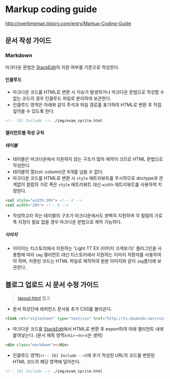 Markup coding guide
===

http://overtimeman.tistory.com/entry/Markup-Coding-Guide

문서 작성 가이드
---

### Markdown

마크다운 문법은 [StackEdit](https://stackedit.io/editor)의 지원 여부를 기준으로 작성한다.

#### 인클루드

- 마크다운 코드를 HTML로 변환 시 이슈가 발생하거나 마크다운 문법으로 작성할 수 없는 코드의 경우 인클루드 파일로 분리하여 보관한다.
- 인클루드 영역은 아래와 같이 주석과 파일 경로를 표기하여 HTML로 변환 후 직접 덮어쓸 수 있도록 한다.
```markdown
<!-- [D] Include --> ./img/exam_sprite.html
```

#### 엘리먼트별 작성 규칙

##### 테이블

- 테이블은 마크다운에서 지원하지 않는 구조가 많아 제약이 크므로 HTML 문법으로 작성한다.
- 테이블의 열(col: column)은 6개를 넘을 수 없다.
- 마크다운 코드를 HTML로 변환 시 ```style``` 애트리뷰트를 무시하므로 doctype과 관계없이 컬럼의 가로 폭은 ```style``` 애트리뷰트 대신 ```width``` 애트리뷰트를 사용하여 지정한다.
```html
<col style="width:20%"> <!-- X -->
<col width="20%"> <!-- O -->
```
- 작성하고자 하는 테이블의 구조가 마크다운에서도 완벽히 지원하며 각 컬럼의 가로 폭 지정이 필요 없을 경우 마크다운 문법으로 제작 가능하다.

##### 이미지

- 이미지는 티스토리에서 지원하는 'Light TT EX (이미지 크게보기)' 플러그인을 사용함에 따라 ```img``` 엘리먼트 대신 티스토리에서 지원하는 이미지 치환자를 사용하여야 하며, 치환된 코드는 HTML 파일로 제작하여 원본 이미지와 같이 ```img```폴더에 보관한다.

블로그 업로드 시 문서 수정 가이드
---

> [layout.html](https://github.com/choi4450/markup-coding-guide/blob/master/layout.html) 참고

- 문서 최상단에 레퍼런스 문서용 추가 CSS를 불러온다.
```html
<link rel="stylesheet" type="text/css" href="http://ts.daumcdn.net/custom/blog/173/1735446/skin/images/markdown-reference.css">
```
- 마크다운 코드를 [StackEdit](https://stackedit.io/editor)에서 HTML로 변환 후 export하여 아래 엘리먼트 내에 붙여넣는다. (문서 제목 영역(```<h1>```-```<hr>```)은 생략)
```html
<div class="markdown"></div>
```
- 인클루드 영역(```<!-- [D] Include -->```)에 추가 작성된 URL의 코드를 변환된 HTML 코드의 해당 영역에 덮어쓴다.
```markdown
<!-- [D] Include --> ./img/exam_sprite.html
```